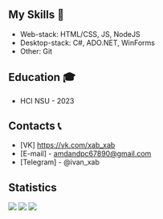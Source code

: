 

## My Skills 🔨
- Web-stack: HTML/CSS, JS, NodeJS
- Desktop-stack: C#, ADO.NET, WinForms
- Other: Git

## Education 🎓
- HCI NSU - 2023

## Contacts 📞
- [VK] https://vk.com/xab_xab
- [E-mail] - amdandpc67890@gmail.com
- [Telegram] - @ivan_xab

## Statistics
 
![](https://github-profile-summary-cards.vercel.app/api/cards/profile-details?username=IvanXablin&theme=solarized_dark)
![](https://github-profile-summary-cards.vercel.app/api/cards/repos-per-language?username=IvanXablin&theme=solarized_dark)
![](https://github-profile-summary-cards.vercel.app/api/cards/stats?username=IvanXablin&theme=solarized_dark)


